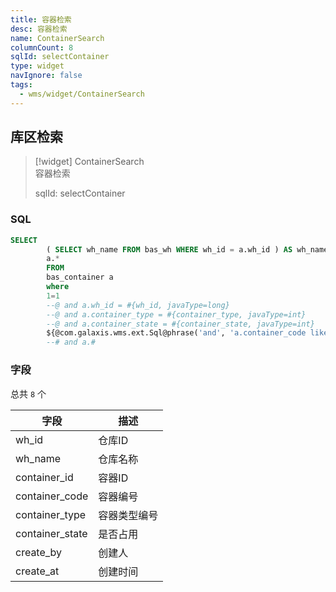 ```yaml
---
title: 容器检索
desc: 容器检索
name: ContainerSearch
columnCount: 8
sqlId: selectContainer
type: widget
navIgnore: false
tags:
  - wms/widget/ContainerSearch
---
```


## 库区检索
>[!widget] ContainerSearch  
> 容器检索  
> 
> sqlId: selectContainer
  
### SQL
```sql
SELECT
        ( SELECT wh_name FROM bas_wh WHERE wh_id = a.wh_id ) AS wh_name,
        a.*
        FROM
        bas_container a
        where
        1=1
        --@ and a.wh_id = #{wh_id, javaType=long}
        --@ and a.container_type = #{container_type, javaType=int}
        --@ and a.container_state = #{container_state, javaType=int}
        ${@com.galaxis.wms.ext.Sql@phrase('and', 'a.container_code like', a.container_id like)}
        --# and a.#
```

### 字段
总共 `8` 个

| 字段  | 描述  |
| --- | --- |
| wh_id | 仓库ID |
| wh_name | 仓库名称 |
| container_id | 容器ID |
| container_code | 容器编号 |
| container_type | 容器类型编号 |
| container_state | 是否占用 |
| create_by | 创建人 |
| create_at | 创建时间 |

